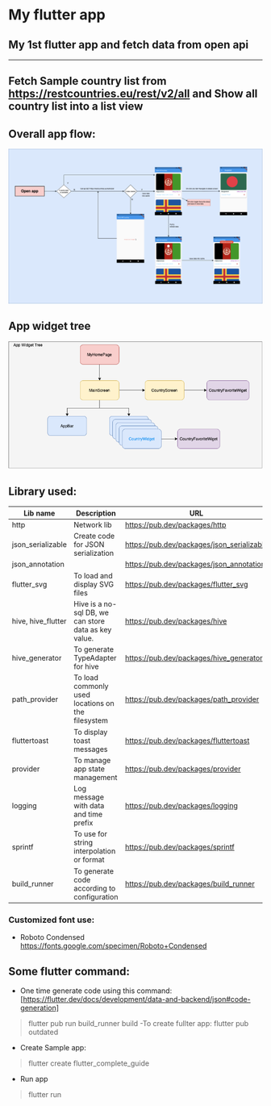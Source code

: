 # My flutter app
## My 1st flutter app and fetch data from open api
-------------------------
Fetch Sample country list from https://restcountries.eu/rest/v2/all
and Show all country list into a list view
-------------------------
## Overall app flow:
![Alt text](/resources/app_diagram.png?raw=true "App flow")
## App widget tree
![Alt text](/resources/app_wdiget_tree.png?raw=true "App widget tree")
## Library used:
| Lib name          | Description                           | URL                                       |
| ------------------| ----------------------------------    | ----------------------------------        |
| http              | Network lib                           | https://pub.dev/packages/http             |
| json_serializable | Create code for JSON serialization    | https://pub.dev/packages/json_serializable|
| json_annotation   |                                       | https://pub.dev/packages/json_annotation  |
| flutter_svg       | To load and display SVG files         | https://pub.dev/packages/flutter_svg      |
| hive, hive_flutter| Hive is a no-sql DB, we can store data as key value.  | https://pub.dev/packages/hive      |
| hive_generator    | To generate TypeAdapter for hive      | https://pub.dev/packages/hive_generator   |
| path_provider     | To load commonly used locations on the filesystem | https://pub.dev/packages/path_provider    |
| fluttertoast      | To display toast messages             | https://pub.dev/packages/fluttertoast      |
| provider          | To manage app state management        | https://pub.dev/packages/provider |
| logging           | Log message with data and time prefix | https://pub.dev/packages/logging  |
| sprintf           | To use for string interpolation or format | https://pub.dev/packages/sprintf |
| build_runner      | To generate code according to configuration   | https://pub.dev/packages/build_runner  |
### Customized font use:
 - Roboto Condensed https://fonts.google.com/specimen/Roboto+Condensed
## Some flutter command:
- One time generate code using this command: [https://flutter.dev/docs/development/data-and-backend/json#code-generation]
> flutter pub run build_runner build
-To create fullter app:
> flutter pub outdated
- Create Sample app:
> flutter create flutter_complete_guide
- Run app
> flutter run